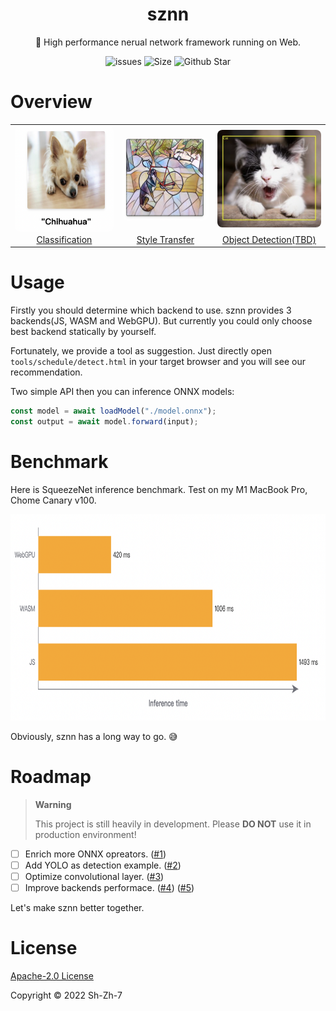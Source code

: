 <h1 align="center">sznn</h1>
<p align="center">🚀 High performance nerual network framework running on Web.</p>

<p align="center">
    <a href="https://github.com/ShZh-libraries/sznn/issues" style="text-decoration:none" >
        <img src="https://img.shields.io/github/issues/ShZh-libraries/sznn?color=orange" alt="issues"/>
    </a>
    <a href="https://github.com/ShZh-libraries/sznn" style="text-decoration:none" >
        <img src="https://img.shields.io/github/repo-size/ShZh-libraries/sznn" alt="Size"/>
    </a>
  <a href="https://github.com/ShZh-libraries/sznn" style="text-decoration:none">
        <img src="https://img.shields.io/github/stars/ShZh-libraries/sznn?style=social" alt="Github Star"/>
    </a>
</p>

# Overview

<table>
  <tr>
    <td align="center">
      <img
           src="./assets/classify.png"
           width="256"
           style="margin-bottom: -4px; border-radius: 8px;"
           alt="classify"
      />
    </td>
    <td align="center">
      <img
           src="./assets/transfer.png"
           width="256"
           style="margin-bottom: -4px; border-radius: 8px;"
           alt="transfer"
           />
    </td>
    <td align="center">
      <img
           src="./assets/detect.png"
           width="256"
           style="margin-bottom: -4px; border-radius: 8px;"
           alt="detect"
           />
    </td>
  </tr>
  <tr>
    <td align="center">
      <a href="./examples/classify/">Classification</a>
    </td>
    <td align="center">
      <a href="./examples/transfer/">Style Transfer</a>
    </td>
    <td align="center">
      <a href="./examples/detect/">Object Detection(TBD)</a>
    </td>
  </tr>
</table>

# Usage

Firstly you should determine which backend to use. sznn provides 3 backends(JS, WASM and WebGPU). But currently you could only choose best backend statically by yourself.

Fortunately, we provide a tool as suggestion. Just directly open `tools/schedule/detect.html` in your target browser and you will see our recommendation.

Two simple API then you can inference ONNX models:

```js
const model = await loadModel("./model.onnx");
const output = await model.forward(input);
```

# Benchmark

Here is SqueezeNet inference benchmark. Test on my M1 MacBook Pro, Chome Canary v100.

<img src="./assets/benchmark.png" alt="benchmark" style="width: 800px; height: 330px" />

Obviously, sznn has a long way to go. 😅

# Roadmap

> **Warning**
>
> This project is still heavily in development. Please **DO NOT** use it in production environment!

- [ ] Enrich more ONNX opreators. ([#1](https://github.com/ShZh-libraries/sznn/issues/1))
- [ ] Add YOLO as detection example. ([#2](https://github.com/ShZh-libraries/sznn/issues/2))
- [ ] Optimize convolutional layer. ([#3](https://github.com/ShZh-libraries/sznn/issues/3))
- [ ] Improve backends performace. ([#4](https://github.com/ShZh-libraries/sznn/issues/4)) ([#5](https://github.com/ShZh-libraries/sznn/issues/5))

Let's make sznn better together.

# License

[Apache-2.0 License](LICENSE)

Copyright ©️ 2022 Sh-Zh-7
